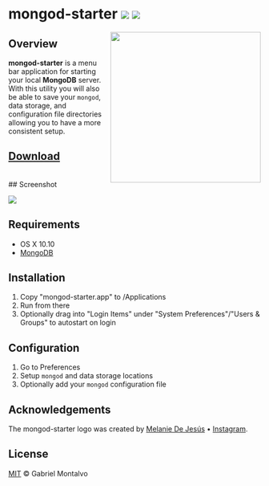 # mongod-starter ![](https://img.shields.io/github/release/gmontalvoriv/mongod-starter.svg) ![](https://img.shields.io/github/commits-since/gmontalvoriv/mongod-starter/1.0.0.svg)

<img align="right" height="300" width="300" src="https://github.com/gmontalvoriv/mongod-starter/blob/master/images/logo.png" />

## Overview

**mongod-starter** is a menu bar application for starting your local **MongoDB** server. With this utility you will also be able to save your `mongod`, data storage, and configuration file directories allowing you to have a more consistent setup.

## [Download](https://github.com/gmontalvoriv/mongod-starter/releases)

<br>
## Screenshot

![](https://github.com/gmontalvoriv/mongod-starter/blob/master/images/Screenshot.png)

## Requirements

- OS X 10.10
- [MongoDB](https://www.mongodb.org/downloads#production)

## Installation

1. Copy "mongod-starter.app" to /Applications
2. Run from there
3. Optionally drag into "Login Items" under "System Preferences"/"Users & Groups" to autostart on login

## Configuration

1. Go to Preferences
2. Setup `mongod` and data storage locations
3. Optionally add your `mongod` configuration file 

## Acknowledgements

The mongod-starter logo was created by [Melanie De Jesús](mailto:melanie.dejesus92@hotmail.com) • [Instagram](https://www.instagram.com/cybertrousers/).

## License

[MIT](https://github.com/gmontalvoriv/mongod-starter/blob/master/LICENSE) © Gabriel Montalvo

